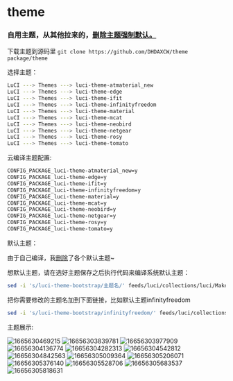 # theme
### 自用主题，从其他拉来的，[删除主题强制默认。](https://github.com/DHDAXCW/theme/commit/0269f614a00c6b795f1dacb8a01e3262858cd597)

下载主题到源码里 ```git clone https://github.com/DHDAXCW/theme package/theme```

选择主题：

```bash
LuCI ---> Themes ---> luci-theme-atmaterial_new
LuCI ---> Themes ---> luci-theme-edge
LuCI ---> Themes ---> luci-theme-ifit
LuCI ---> Themes ---> luci-theme-infinityfreedom
LuCI ---> Themes ---> luci-theme-material
LuCI ---> Themes ---> luci-theme-mcat
LuCI ---> Themes ---> luci-theme-neobird
LuCI ---> Themes ---> luci-theme-netgear
LuCI ---> Themes ---> luci-theme-rosy
LuCI ---> Themes ---> luci-theme-tomato
```

云编译主题配置:

```bash
CONFIG_PACKAGE_luci-theme-atmaterial_new=y
CONFIG_PACKAGE_luci-theme-edge=y
CONFIG_PACKAGE_luci-theme-ifit=y
CONFIG_PACKAGE_luci-theme-infinityfreedom=y
CONFIG_PACKAGE_luci-theme-material=y
CONFIG_PACKAGE_luci-theme-mcat=y
CONFIG_PACKAGE_luci-theme-neobird=y
CONFIG_PACKAGE_luci-theme-netgear=y
CONFIG_PACKAGE_luci-theme-rosy=y
CONFIG_PACKAGE_luci-theme-tomato=y
```

默认主题：

由于自己编译，我[删除](https://github.com/DHDAXCW/theme/commit/0269f614a00c6b795f1dacb8a01e3262858cd597)了各个默认主题~

想默认主题，请在选好主题保存之后执行代码来编译系统默认主题：

```bash
sed -i 's/luci-theme-bootstrap/主题名/' feeds/luci/collections/luci/Makefile
```

把你需要修改的主题名加到下面链接，比如默认主题infinityfreedom

```bash
sed -i 's/luci-theme-bootstrap/infinityfreedom/' feeds/luci/collections/luci/Makefile
```

主题展示:

![1665630469215](https://user-images.githubusercontent.com/74764072/195490667-5b1972c5-acf4-4fdb-9899-9fde4edea414.png)
![16656303839781](https://user-images.githubusercontent.com/74764072/195490670-a8c35f2c-fc58-4635-a649-b25cb6ae1215.png)
![16656303977909](https://user-images.githubusercontent.com/74764072/195490671-23d11043-92e1-476b-82cc-4e78fc3f7c28.png)
![16656304136774](https://user-images.githubusercontent.com/74764072/195490677-9751d300-dc57-4c74-a8f1-7b7851248639.png)
![16656304282313](https://user-images.githubusercontent.com/74764072/195490682-3e88f131-9eec-49b6-883c-3e49d937ad5a.png)
![16656304542812](https://user-images.githubusercontent.com/74764072/195490683-b0bf4b18-68e7-46fc-8c55-dd44af9e2dbc.png)
![16656304842563](https://user-images.githubusercontent.com/74764072/195490686-8079d4e6-c09e-479b-bd93-cc9e8b62101b.png)
![16656305009364](https://user-images.githubusercontent.com/74764072/195490688-9ce9eeb3-4ca0-4dba-b32f-2da4bb8694bc.png)
![16656305206071](https://user-images.githubusercontent.com/74764072/195490690-12133fd8-26b0-4f86-baa6-93ebab72bdd9.png)
![16656305376140](https://user-images.githubusercontent.com/74764072/195490693-11541641-490a-4ffb-9a72-2f1aa528387a.png)
![16656305528706](https://user-images.githubusercontent.com/74764072/195490695-d1ca7ce4-f7fe-4cac-bf2a-7ff0e73bcb74.png)
![16656305683537](https://user-images.githubusercontent.com/74764072/195490697-b5042f74-835d-4839-b7f1-c30a9ddcde0f.png)
![16656305818631](https://user-images.githubusercontent.com/74764072/195490698-b9e8d132-0d06-4ec7-81e8-e3711a0a179c.png)


